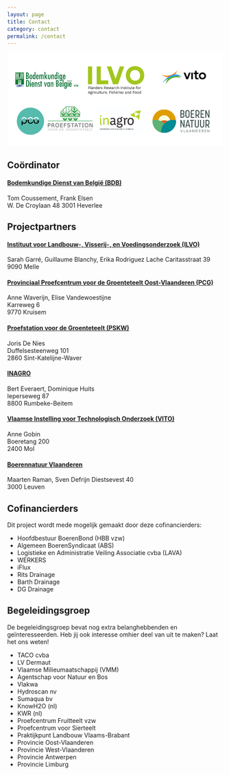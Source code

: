 ```yaml
---
layout: page
title: Contact
category: contact
permalink: /contact
---
```

![logos](./assets/img/logos.png "logos partners")   
## Coördinator
#### [Bodemkundige Dienst van België (BDB)](https://www.bdb.be/)

Tom Coussement, Frank Elsen   
W. De Croylaan 48 
3001 Heverlee  

## Projectpartners
#### [Instituut voor Landbouw-, Visserij-, en Voedingsonderzoek (ILVO)](https://www.ilvo.vlaanderen.be)

Sarah Garré, Guillaume Blanchy, Erika Rodriguez Lache
Caritasstraat 39  
9090 Melle  

#### [Provinciaal Proefcentrum voor de Groenteteelt Oost-Vlaanderen (PCG)](https://www.pcgroenteteelt.be/)

Anne Waverijn, Elise Vandewoestijne   
Karreweg 6  
9770 Kruisem  

#### [Proefstation voor de Groenteteelt (PSKW)](https://www.proefstation.be/)

Joris De Nies  
Duffelsesteenweg 101  
2860 Sint-Katelijne-Waver  

#### [INAGRO](https://www.inagro.be)

Bert Everaert, Dominique Huits  
Ieperseweg 87   
8800 Rumbeke-Beitem  

#### [Vlaamse Instelling voor Technologisch Onderzoek (VITO)](https://www.vito.be)

Anne Gobin  
Boeretang 200  
2400 Mol  

#### [Boerennatuur Vlaanderen](https://www.boerennatuur.be)

Maarten Raman, Sven Defrijn
Diestsevest 40  
3000 Leuven  

## Cofinancierders
Dit project wordt mede mogelijk gemaakt door deze cofinancierders:
- Hoofdbestuur BoerenBond (HBB vzw)
- Algemeen BoerenSyndicaat (ABS)
- Logistieke en Administratie Veiling Associatie cvba (LAVA)
- WERKERS
- iFlux
- Rits Drainage
- Barth Drainage
- DG Drainage

## Begeleidingsgroep
De begeleidingsgroep bevat nog extra belanghebbenden en geïnteresseerden. Heb jij ook interesse omhier deel van uit te maken? Laat het ons weten!

- TACO cvba
- LV Dermaut
- Vlaamse Milieumaatschappij (VMM)
- Agentschap voor Natuur en Bos
- Vlakwa
- Hydroscan nv
- Sumaqua bv
- KnowH2O (nl)
- KWR (nl)
- Proefcentrum Fruitteelt vzw
- Proefcentrum voor Sierteelt
- Praktijkpunt Landbouw Vlaams-Brabant
- Provincie Oost-Vlaanderen
- Provincie West-Vlaanderen
- Provincie Antwerpen
- Provincie Limburg 
